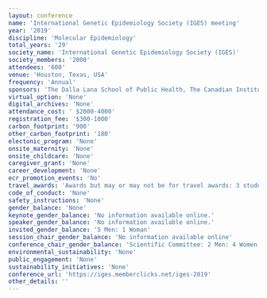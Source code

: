 ```yaml
---
layout: conference 
name: 'International Genetic Epidemiology Society (IGES) meeting'
year: '2019'
discipline: 'Molecular Epidemiology'
total_years: '29'
society_name: 'International Genetic Epidemiology Society (IGES)'
society_members: '2000'
attendees: '600'
venue: 'Houston, Texas, USA'
frequency: 'Annual'
sponsors: 'The Dalla Lana School of Public Health, The Canadian Institute of Health Research (CIHR IRSC), the Canadian Statistical Science Institute, Ludmer Centre for Neuroinformatics and Mental Health, The McLaughlin Centre (MC), Wiley publisher'
virtual_option: 'None'
digital_archives: 'None'
attendance_cost: ' $2000-4000'
registration_fee: '$300-1000'
carbon_footprint: '900'
other_carbon_footprint: '180'
electonic_program: 'None'
onsite_maternity: 'None'
onsite_childcare: 'None'
caregiver_grant: 'None'
career_development: 'None'
ecr_promotion_events: 'No'
travel_awards: 'Awards but may or may not be for travel awards: 3 student awards, 1 early career award'
code_of_conduct: 'None'
safety_instructions: 'None'
gender_balance: 'None'
keynote_gender_balance: 'No information available online.'
speaker_gender_balance: 'No information available online.'
invited_gender_balance: '5 Men: 1 Woman'
session_chair_gender_balance: 'No information available online'
conference_chair_gender_balance: 'Scientific Committee: 2 Men: 4 Women, Local Organizing Committee: 3 Women: 4 Men'
environmental_sustainability: 'None'
public_engagement: 'None'
sustainability_initiatives: 'None'
conference_url: 'https://iges.memberclicks.net/iges-2019'
other_details: ''
---
```

